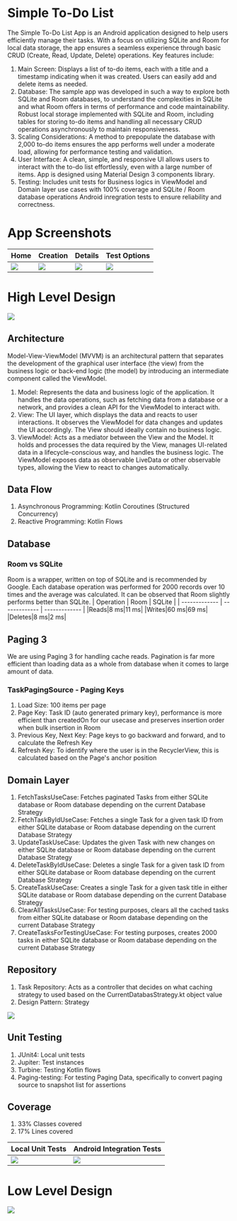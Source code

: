# Simple To-Do List
The Simple To-Do List App is an Android application designed to help users efficiently manage their tasks. With a focus on utilizing SQLite and Room for local data storage, the app ensures a seamless experience through basic CRUD (Create, Read, Update, Delete) operations. Key features include:

1. Main Screen: Displays a list of to-do items, each with a title and a timestamp indicating when it was created. Users can easily add and delete items as needed.
2. Database: The sample app was developed in such a way to explore both SQLite and Room databases, to understand the complexities in SQLite and what Room offers in terms of performance and code maintainability. Robust local storage implemented with SQLite and Room, including tables for storing to-do items and handling all necessary CRUD operations asynchronously to maintain responsiveness.
3. Scaling Considerations: A method to prepopulate the database with 2,000 to-do items ensures the app performs well under a moderate load, allowing for performance testing and validation.
4. User Interface: A clean, simple, and responsive UI allows users to interact with the to-do list effortlessly, even with a large number of items. App is designed using Material Design 3 components library.
5. Testing: Includes unit tests for Business logics in ViewModel and Domain layer use cases with 100% coverage and SQLite / Room database operations Android inregration tests to ensure reliability and correctness.

# App Screenshots
| Home  | Creation | Details | Test Options |
| ------------- | ------------- | ------------- | ------------- |
| ![](https://github.com/tizisdeepan/To-Do-List/blob/513389e3adefc5a7ccbf8649517406c5bf0ef18c/read_me_resources/main_page.png) | ![](https://github.com/tizisdeepan/To-Do-List/blob/513389e3adefc5a7ccbf8649517406c5bf0ef18c/read_me_resources/creation_page.png) | ![](https://github.com/tizisdeepan/To-Do-List/blob/513389e3adefc5a7ccbf8649517406c5bf0ef18c/read_me_resources/details_page.png) | ![](https://github.com/tizisdeepan/To-Do-List/blob/513389e3adefc5a7ccbf8649517406c5bf0ef18c/read_me_resources/options.png) |

# High Level Design
![](https://github.com/tizisdeepan/To-Do-List/blob/513389e3adefc5a7ccbf8649517406c5bf0ef18c/read_me_resources/high_level_diagram.png)

## Architecture
Model-View-ViewModel (MVVM) is an architectural pattern that separates the development of the graphical user interface (the view) from the business logic or back-end logic (the model) by introducing an intermediate component called the ViewModel.

1. Model: Represents the data and business logic of the application. It handles the data operations, such as fetching data from a database or a network, and provides a clean API for the ViewModel to interact with.
2. View: The UI layer, which displays the data and reacts to user interactions. It observes the ViewModel for data changes and updates the UI accordingly. The View should ideally contain no business logic.
3. ViewModel: Acts as a mediator between the View and the Model. It holds and processes the data required by the View, manages UI-related data in a lifecycle-conscious way, and handles the business logic. The ViewModel exposes data as observable LiveData or other observable types, allowing the View to react to changes automatically.

## Data Flow
1. Asynchronous Programming: Kotlin Coroutines (Structured Concurrency)
2. Reactive Programming: Kotlin Flows

## Database
### Room vs SQLite
Room is a wrapper, written on top of SQLite and is recommended by Google. Each database operation was performed for 2000 records over 10 times and the average was calculated. It can be observed that Room slightly performs better than SQLite.
| Operation | Room | SQLite |
| ------------- | ------------- | ------------- |
|Reads|8 ms|11 ms|
|Writes|60 ms|69 ms|
|Deletes|8 ms|2 ms|

## Paging 3
We are using Paging 3 for handling cache reads. Pagination is far more efficient than loading data as a whole from database when it comes to large amount of data.
### TaskPagingSource - Paging Keys
1. Load Size: 100 items per page
2. Page Key: Task ID (auto generated primary key), performance is more efficient than createdOn for our usecase and preserves insertion order when bulk insertion in Room
3. Previous Key, Next Key: Page keys to go backward and forward, and to calculate the Refresh Key
4. Refresh Key: To identify where the user is in the RecyclerView, this is calculated based on the Page's anchor position

## Domain Layer
1. FetchTasksUseCase: Fetches paginated Tasks from either SQLite database or Room database depending on the current Database Strategy
2. FetchTaskByIdUseCase: Fetches a single Task for a given task ID from either SQLite database or Room database depending on the current Database Strategy
3. UpdateTaskUseCase: Updates the given Task with new changes on either SQLite database or Room database depending on the current Database Strategy
4. DeleteTaskByIdUseCase: Deletes a single Task for a given task ID from either SQLite database or Room database depending on the current Database Strategy
5. CreateTaskUseCase: Creates a single Task for a given task title in either SQLite database or Room database depending on the current Database Strategy
6. ClearAllTasksUseCase: For testing purposes, clears all the cached tasks from either SQLite database or Room database depending on the current Database Strategy
7. CreateTasksForTestingUseCase: For testing purposes, creates 2000 tasks in either SQLite database or Room database depending on the current Database Strategy

## Repository
1. Task Repository: Acts as a controller that decides on what caching strategy to used based on the CurrentDatabasStrategy.kt object value
2. Design Pattern: Strategy


![](https://github.com/tizisdeepan/To-Do-List/blob/93ae8d2244d23db495db458196dc9e0cad6df6ba/read_me_resources/repository.png)

## Unit Testing
1. JUnit4: Local unit tests
2. Jupiter: Test instances
3. Turbine: Testing Kotlin flows
4. Paging-testing: For testing Paging Data, specifically to convert paging source to snapshot list for assertions

## Coverage
1. 33% Classes covered
2. 17% Lines covered


| Local Unit Tests  | Android Integration Tests |
| ------------- | ------------- |
|![](https://github.com/tizisdeepan/To-Do-List/blob/739a9666344bd2084d3b9e3b2b170164af8ba6d3/read_me_resources/unit_tests.png)|![](https://github.com/tizisdeepan/To-Do-List/blob/739a9666344bd2084d3b9e3b2b170164af8ba6d3/read_me_resources/integration_tests.png)|

# Low Level Design
![](https://github.com/tizisdeepan/To-Do-List/blob/523fd6aa1e5d080e4e9a2f374eb9ae9751f72943/read_me_resources/low_level_diagram.png)
